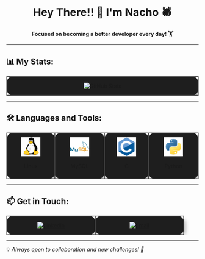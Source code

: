 <h1 align="center">Hey There!! 👋 I'm Nacho 🕷️</h1>

<p align="center">
  <b>Focused on becoming a better developer every day! 🏋</b>
</p>

---

## 📊 My Stats:
<div align="center">
  <table>
    <tr>
      <td align="center" width="500px" style="border: 2px solid #444; border-radius: 15px; padding: 15px; background: #1e1e1e; box-shadow: 5px 5px 10px rgba(0, 0, 0, 0.3);">
        <img src="https://github-readme-stats.vercel.app/api?username=lukech10&show_icons=true&theme=github_dark&hide_title=true&count_private=true&hide_border=true" alt="GitHub Stats" width="100%">
      </td>
    </tr>
  </table>
</div>

---

## 🛠️ Languages and Tools:
<div align="center">
  <table>
    <tr>
      <td align="center" width="150px" style="border: 2px solid #444; border-radius: 15px; padding: 10px; background: #1e1e1e; box-shadow: 5px 5px 10px rgba(0, 0, 0, 0.3);">
        <img src="https://raw.githubusercontent.com/devicons/devicon/master/icons/linux/linux-original.svg" alt="Linux" width="50" height="50"/>
        <p>Linux</p>
      </td>
      <td align="center" width="150px" style="border: 2px solid #444; border-radius: 15px; padding: 10px; background: #1e1e1e; box-shadow: 5px 5px 10px rgba(0, 0, 0, 0.3);">
        <img src="https://raw.githubusercontent.com/devicons/devicon/master/icons/mysql/mysql-original-wordmark.svg" alt="MySQL" width="50" height="50"/>
        <p>MySQL</p>
      </td>
      <td align="center" width="150px" style="border: 2px solid #444; border-radius: 15px; padding: 10px; background: #1e1e1e; box-shadow: 5px 5px 10px rgba(0, 0, 0, 0.3);">
        <img src="https://raw.githubusercontent.com/devicons/devicon/master/icons/c/c-original.svg" alt="C" width="50" height="50"/>
        <p>C</p>
      </td>
      <td align="center" width="150px" style="border: 2px solid #444; border-radius: 15px; padding: 10px; background: #1e1e1e; box-shadow: 5px 5px 10px rgba(0, 0, 0, 0.3);">
        <img src="https://raw.githubusercontent.com/devicons/devicon/master/icons/python/python-original.svg" alt="Python" width="50" height="50"/>
        <p>Python</p>
      </td>
    </tr>
  </table>
</div>

---

## 📫 Get in Touch:
<div align="center">
  <table>
    <tr>
      <td align="center" width="200px" style="border: 2px solid #444; border-radius: 15px; padding: 15px; background: #1e1e1e; box-shadow: 5px 5px 10px rgba(0, 0, 0, 0.3);">
        <a href="https://www.linkedin.com/in/ignacio-luque-lopez-619b581a9/" target="_blank">
          <img src="https://img.shields.io/badge/LinkedIn-Connect-blue?style=for-the-badge&logo=Linkedin&logoColor=white" alt="LinkedIn"/>
        </a>
      </td>
      <td align="center" width="200px" style="border: 2px solid #444; border-radius: 15px; padding: 15px; background: #1e1e1e; box-shadow: 5px 5px 10px rgba(0, 0, 0, 0.3);">
        <a href="mailto:paparoniricardo@gmail.com">
          <img src="https://img.shields.io/badge/Email-Contact-red?style=for-the-badge&logo=gmail&logoColor=white" alt="Email"/>
        </a>
      </td>
    </tr>
  </table>
</div>

---

💡 *Always open to collaboration and new challenges! 🚀*
